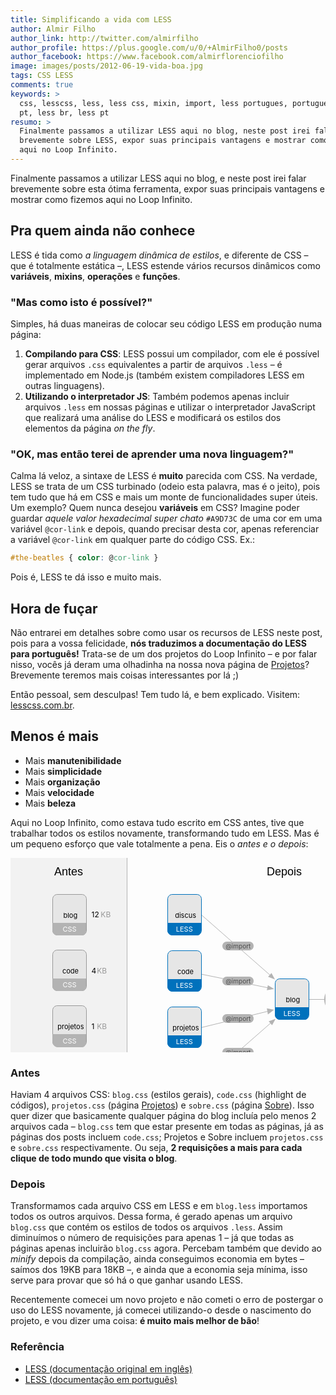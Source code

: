 ```yaml
---
title: Simplificando a vida com LESS
author: Almir Filho
author_link: http://twitter.com/almirfilho
author_profile: https://plus.google.com/u/0/+AlmirFilho0/posts
author_facebook: https://www.facebook.com/almirflorenciofilho
image: images/posts/2012-06-19-vida-boa.jpg
tags: CSS LESS
comments: true
keywords: >
  css, lesscss, less, less css, mixin, import, less portugues, portugues, br,
  pt, less br, less pt
resumo: >
  Finalmente passamos a utilizar LESS aqui no blog, neste post irei falar
  brevemente sobre LESS, expor suas principais vantagens e mostrar como fizemos
  aqui no Loop Infinito.
---
```


<style>
	.svg-title {
		font-family: Museo, MuseoRegular, Helvetica, Arial, sans-serif;
	}
	g.file:hover path.bg {
		transition: stroke 0.5s ease;
		-o-transition: stroke 0.5s ease;
		-ms-transition: stroke 0.5s ease;
		-moz-transition: stroke 0.5s ease;
		-khtml-transition: stroke 0.5s ease;
		-webkit-transition: stroke 0.5s ease;
	}
	g.file:hover path.bg,
	g.file:hover path.type-bg,
	g.file:hover text.type {
		transition: fill 0.5s ease;
		-o-transition: fill 0.5s ease;
		-ms-transition: fill 0.5s ease;
		-moz-transition: fill 0.5s ease;
		-khtml-transition: fill 0.5s ease;
		-webkit-transition: fill 0.5s ease;
	}
	g.file:hover path.bg {
		fill: white;
		stroke: #ddd;
	}
	g.file:hover path.type-bg {
		fill: #ddd;
	}
	g.file:hover text.type {
		fill: #666;
	}
</style>

Finalmente passamos a utilizar LESS aqui no blog, e neste post irei falar brevemente sobre esta ótima ferramenta, expor suas principais vantagens e mostrar como fizemos aqui no Loop Infinito.

## Pra quem ainda não conhece

LESS é tida como *a linguagem dinâmica de estilos*, e diferente de CSS – que é totalmente estática –, LESS estende vários recursos dinâmicos como **variáveis**, **mixins**, **operações** e **funções**.

### "Mas como isto é possível?"

Simples, há duas maneiras de colocar seu código LESS em produção numa página:

1. **Compilando para CSS**: LESS possui um compilador, com ele é possível gerar arquivos `.css` equivalentes a partir de arquivos `.less` – é implementado em Node.js (também existem compiladores LESS em outras linguagens).
2. **Utilizando o interpretador JS**: Também podemos apenas incluir arquivos `.less` em nossas páginas e utilizar o interpretador JavaScript que realizará uma análise do LESS e modificará os estilos dos elementos da página *on the fly*.

### "OK, mas então terei de aprender uma nova linguagem?"

Calma lá veloz, a sintaxe de LESS é **muito** parecida com CSS.
Na verdade, LESS se trata de um CSS turbinado (odeio esta palavra, mas é o jeito), pois tem tudo que há em CSS e mais um monte de funcionalidades super úteis.
Um exemplo? Quem nunca desejou **variáveis** em CSS?
Imagine poder guardar *aquele valor hexadecimal super chato* `#A9D73C` de uma cor em uma variável `@cor-link` e depois, quando precisar desta cor, apenas referenciar a variável `@cor-link` em qualquer parte do código CSS. Ex.:

```css
#the-beatles { color: @cor-link }
```

Pois é, LESS te dá isso e muito mais.

## Hora de fuçar

Não entrarei em detalhes sobre como usar os recursos de LESS neste post, pois para a vossa felicidade, **nós traduzimos a documentação do LESS para português!**
Trata-se de um dos projetos do Loop Infinito – e por falar nisso, vocês já deram uma olhadinha na nossa nova página de [Projetos](/projetos "Projetos Loop Infinito")?
Brevemente teremos mais coisas interessantes por lá ;)

Então pessoal, sem desculpas! Tem tudo lá, e bem explicado. Visitem: [lesscss.com.br](http://lesscss.com.br "Documentação do LESS em Português").

## Menos é mais

- Mais **manutenibilidade**
- Mais **simplicidade**
- Mais **organização**
- Mais **velocidade**
- Mais **beleza**

Aqui no Loop Infinito, como estava tudo escrito em CSS antes, tive que trabalhar todos os estilos novamente,
transformando tudo em LESS.
Mas é um pequeno esforço que vale totalmente a pena.
Eis o *antes e o depois*:

<svg class="img bordered" width="700" height="432">
	<rect x="-0.5" y="-1" fill="#F2F2F2" stroke="#B3B3B3" stroke-miterlimit="10" width="187" height="435"/>
	<g>
		<polygon fill="#B3B3B3" points="580,222.875 591,226.875 580,231.125 	"/>
		<line fill="none" stroke="#B3B3B3" stroke-miterlimit="10" x1="586" y1="226.5" x2="473" y2="226.5"/>
	</g>
	<g>
		<polygon fill="#B3B3B3" points="411.84,203.69 421.793,209.848 410.158,211.767 	"/>
		<line fill="none" stroke="#B3B3B3" stroke-miterlimit="10" x1="416.891" y1="208.871" x2="300.334" y2="185.056"/>
	</g>
	<g>
		<polygon fill="#B3B3B3" points="411.84,250.43 421.793,243.064 410.158,240.768 	"/>
		<line fill="none" stroke="#B3B3B3" stroke-miterlimit="10" x1="416.891" y1="244.232" x2="300.334" y2="272.723"/>
	</g>
	<g>
		<polygon fill="#B3B3B3" points="417.564,184.139 423.163,194.417 412.104,190.324 	"/>
		<line fill="none" stroke="#B3B3B3" stroke-miterlimit="10" x1="419.389" y1="191.141" x2="295.001" y2="82"/>
	</g>
	<g>
		<polygon fill="#B3B3B3" points="418.564,267.68 424.163,257.417 413.104,261.504 	"/>
		<line fill="none" stroke="#B3B3B3" stroke-miterlimit="10" x1="420.389" y1="260.688" x2="296.001" y2="369.667"/>
	</g>
	<text class="svg-title" transform="matrix(1 0 0 1 70 28)" font-size="18">Antes</text>
	<text class="svg-title" transform="matrix(1 0 0 1 410 28)" font-size="18">Depois</text>
	<g class="file less">
		<path class="bg" fill="#E6E6E6" stroke="#0071BC" stroke-miterlimit="10" d="M477.5,251.1c0,4.088-3.312,7.4-7.4,7.4H430.9
			c-4.088,0-7.4-3.312-7.4-7.4v-50.2c0-4.087,3.312-7.4,7.4-7.4H470.1c4.088,0,7.4,3.313,7.4,7.4V251.1z"/>
		<path class="type-bg" fill="#0071BC" d="M477,239v11.85c0,4.086-1.932,8.15-6.018,8.15H430.9c-4.089,0-7.9-4.064-7.9-8.15V239H477z"/>
		<text transform="matrix(1 0 0 1 440.4492 230.8066)" font-size="11">blog</text>
		<text class="type" transform="matrix(1 0 0 1 436.75 253.0068)" fill="#FFFFFF" font-size="11">LESS</text>
	</g>
	<g class="file less">
		<path class="bg" fill="#E6E6E6" stroke="#0071BC" stroke-miterlimit="10" d="M305.5,206.1c0,4.087-3.313,7.4-7.4,7.4h-39.2
			c-4.087,0-7.4-3.312-7.4-7.4v-50.2c0-4.087,3.313-7.4,7.4-7.4h39.2c4.087,0,7.4,3.313,7.4,7.4V206.1z"/>
		<path class="type-bg" fill="#0071BC" d="M305,194v11.849c0,4.087-1.931,8.151-6.018,8.151H258.9c-4.087,0-7.9-4.064-7.9-8.151V194H305z"/>
		<text transform="matrix(1 0 0 1 266.9067 185.8066)" font-size="11">code</text>
		<text class="type" transform="matrix(1 0 0 1 264.7495 208.0068)" fill="#FFFFFF" font-size="11">LESS</text>
	</g>
	<g class="file less">
		<path class="bg" fill="#E6E6E6" stroke="#0071BC" stroke-miterlimit="10" d="M305.5,296.1c0,4.089-3.313,7.4-7.4,7.4h-39.2
			c-4.087,0-7.4-3.312-7.4-7.4V245.9c0-4.088,3.313-7.4,7.4-7.4h39.2c4.087,0,7.4,3.312,7.4,7.4V296.1z"/>
		<path class="type-bg" fill="#0071BC" d="M305,284v11.85c0,4.086-1.931,8.15-6.018,8.15H258.9c-4.087,0-7.9-4.064-7.9-8.15V284H305z"/>
		<text transform="matrix(1 0 0 1 259.1973 275.8066)" font-size="11">projetos</text>
		<text class="type" transform="matrix(1 0 0 1 264.7495 298.0068)" fill="#FFFFFF" font-size="11">LESS</text>
	</g>
	<g class="file less">
		<path class="bg" fill="#E6E6E6" stroke="#0071BC" stroke-miterlimit="10" d="M305.5,386.1c0,4.089-3.313,7.4-7.4,7.4h-39.2
			c-4.087,0-7.4-3.312-7.4-7.4V335.9c0-4.089,3.313-7.4,7.4-7.4h39.2c4.087,0,7.4,3.312,7.4,7.4V386.1z"/>
		<path class="type-bg" fill="#0071BC" d="M305,374v11.849c0,4.087-1.931,8.151-6.018,8.151H258.9c-4.087,0-7.9-4.064-7.9-8.151V374H305z"/>
		<text transform="matrix(1 0 0 1 265.0586 365.8066)" font-size="11">sobre</text>
		<text class="type" transform="matrix(1 0 0 1 264.7495 388.0068)" fill="#FFFFFF" font-size="11">LESS</text>
	</g>
	<g class="file less">
		<path class="bg" fill="#E6E6E6" stroke="#0071BC" stroke-miterlimit="10" d="M305.5,116.1c0,4.087-3.313,7.4-7.4,7.4h-39.2
			c-4.087,0-7.4-3.313-7.4-7.4V65.9c0-4.087,3.313-7.4,7.4-7.4h39.2c4.087,0,7.4,3.313,7.4,7.4V116.1z"/>
		<path class="type-bg" fill="#0071BC" d="M305,104v11.849c0,4.086-1.932,8.151-6.018,8.151H258.9c-4.087,0-7.9-4.065-7.9-8.151V104H305z"/>
		<text transform="matrix(1 0 0 1 263.2104 95.8066)" font-size="11">discus</text>
		<text class="type" transform="matrix(1 0 0 1 264.7495 118.0068)" fill="#FFFFFF" font-size="11">LESS</text>
	</g>
	<g>
		<path class="bg" fill="#0071BC" stroke="#003D6C" stroke-miterlimit="10" d="M626.5,240.396c0,2.267-1.838,4.104-4.105,4.104h-21.788
			c-2.269,0-4.105-1.838-4.105-4.104v-27.792c0-2.267,1.838-4.104,4.105-4.104h21.788c2.269,0,4.105,1.838,4.105,4.104V240.396z"/>
		<path class="type-bg" fill="#003D6C" d="M626,231v9.479c0,2.269-0.639,4.521-2.942,4.521h-22.603c-2.307,0-4.455-2.254-4.455-4.521V231H626z"/>
		<text transform="matrix(1 0 0 1 601.4492 224.8066)" fill="#FFFFFF" font-size="11">blog</text>
		<text class="type" transform="matrix(1 0 0 1 601.6885 242.0068)" fill="#FFFFFF" font-size="9">CSS</text>
	</g>
	<g>
		<path fill="#B3B3B3" d="M389,141c0,3.866-3.134,7-7,7h-36c-3.866,0-7-3.134-7-7l0,0c0-3.866,3.134-7,7-7h36
			C385.866,134,389,137.134,389,141L389,141z"/>
		<text transform="matrix(1 0 0 1 344.1904 144.5)" fill="#4D4D4D" font-size="10">@import</text>
	</g>
	<g>
		<path fill="#B3B3B3" d="M389,197c0,3.866-3.134,7-7,7h-36c-3.866,0-7-3.134-7-7l0,0c0-3.866,3.134-7,7-7h36
			C385.866,190,389,193.134,389,197L389,197z"/>
		<text transform="matrix(1 0 0 1 344.1904 200.5)" fill="#4D4D4D" font-size="10">@import</text>
	</g>
	<g>
		<path fill="#B3B3B3" d="M389,257c0,3.866-3.134,7-7,7h-36c-3.866,0-7-3.134-7-7l0,0c0-3.866,3.134-7,7-7h36
			C385.866,250,389,253.134,389,257L389,257z"/>
		<text transform="matrix(1 0 0 1 344.1904 260.5)" fill="#4D4D4D" font-size="10">@import</text>
	</g>
	<g>
		<path fill="#B3B3B3" d="M389,311c0,3.866-3.134,7-7,7h-36c-3.866,0-7-3.134-7-7l0,0c0-3.866,3.134-7,7-7h36
			C385.866,304,389,307.134,389,311L389,311z"/>
		<text transform="matrix(1 0 0 1 344.1904 314.5)" fill="#4D4D4D" font-size="10">@import</text>
	</g>
	<g>
		<path fill="#B3B3B3" d="M564,226.5c0,7.346-3.134,13.5-7,13.5h-48c-3.866,0-7-6.154-7-13.5l0,0c0-7.346,3.134-13.5,7-13.5h48
			C560.866,213,564,219.154,564,226.5L564,226.5z"/>
		<text transform="matrix(1 0 0 1 507.8682 223.5)" fill="#1A1A1A" font-size="10">compilação</text>
		<text transform="matrix(1 0 0 1 515.9316 235.5)" fill="#1A1A1A" font-size="10">e minify</text>
	</g>
	<g class="file css">
		<path class="bg" fill="#E6E6E6" stroke="#999999" stroke-miterlimit="10" d="M121.5,116.1c0,4.087-3.313,7.4-7.4,7.4H74.9
			c-4.087,0-7.4-3.313-7.4-7.4V65.9c0-4.087,3.313-7.4,7.4-7.4h39.2c4.087,0,7.4,3.313,7.4,7.4V116.1z"/>
		<path class="type-bg" fill="#B3B3B3" d="M121,104v11.849c0,4.086-1.931,8.151-6.018,8.151H74.9c-4.087,0-7.9-4.065-7.9-8.151V104H121z"/>
		<text transform="matrix(1 0 0 1 84.4487 95.8066)" font-size="11">blog</text>
		<text class="type" transform="matrix(1 0 0 1 83.5298 118.0068)" fill="#FFFFFF" font-size="11">CSS</text>
		<text transform="matrix(1 0 0 1 129.5 94.5)"><tspan x="0" y="0" font-size="12">12 </tspan><tspan x="14.855" y="0" fill="#999999" font-size="12">KB</tspan></text>
	</g>
	<g class="file css">
		<path class="bg" fill="#E6E6E6" stroke="#999999" stroke-miterlimit="10" d="M121.5,205.1c0,4.087-3.313,7.4-7.4,7.4H74.9
			c-4.087,0-7.4-3.313-7.4-7.4v-50.2c0-4.087,3.313-7.4,7.4-7.4h39.2c4.087,0,7.4,3.313,7.4,7.4V205.1z"/>
		<path class="type-bg" fill="#B3B3B3" d="M121,193v12.098c0,4.086-1.931,7.902-6.018,7.902H74.9c-4.087,0-7.9-3.816-7.9-7.902V193H121z"/>
		<text transform="matrix(1 0 0 1 82.9067 185.0557)" font-size="11">code</text>
		<text class="type" transform="matrix(1 0 0 1 83.5298 207.2559)" fill="#FFFFFF" font-size="11">CSS</text>
		<text transform="matrix(1 0 0 1 129.5 184.5)"><tspan x="0" y="0" font-size="12">4</tspan><tspan x="6.156" y="0" fill="#828282" font-size="12"> </tspan><tspan x="8.699" y="0" fill="#999999" font-size="12">KB</tspan></text>
	</g>
	<g class="file css">
		<path class="bg" fill="#E6E6E6" stroke="#999999" stroke-miterlimit="10" d="M121.5,294.102c0,4.087-3.313,7.398-7.4,7.398H74.9
			c-4.087,0-7.4-3.312-7.4-7.398V243.9c0-4.088,3.313-7.399,7.4-7.399h39.2c4.087,0,7.4,3.312,7.4,7.399V294.102z"/>
		<path class="type-bg" fill="#B3B3B3" d="M121,282v12.348c0,4.085-1.931,8.652-6.018,8.652H74.9c-4.087,0-7.9-4.567-7.9-8.652V282H121z"/>
		<text transform="matrix(1 0 0 1 75.1973 274.3047)" font-size="11">projetos</text>
		<text class="type" transform="matrix(1 0 0 1 83.5298 296.5039)" fill="#FFFFFF" font-size="11">CSS</text>
		<text transform="matrix(1 0 0 1 129.5 273.5)"><tspan x="0" y="0" font-size="12">1</tspan><tspan x="6.156" y="0" fill="#828282" font-size="12"> </tspan><tspan x="8.699" y="0" fill="#999999" font-size="12">KB</tspan></text>
	</g>
	<g class="file css">
		<path class="bg" fill="#E6E6E6" stroke="#999999" stroke-miterlimit="10" d="M121.5,384.101c0,4.088-3.313,7.399-7.4,7.399H74.9
			c-4.087,0-7.4-3.312-7.4-7.399v-50.2c0-4.087,3.313-7.399,7.4-7.399h39.2c4.087,0,7.4,3.312,7.4,7.399V384.101z"/>
		<path class="type-bg" fill="#B3B3B3" d="M121,371v12.596c0,4.085-1.931,8.404-6.018,8.404H74.9c-4.087,0-7.9-4.319-7.9-8.404V371H121z"/>
		<text transform="matrix(1 0 0 1 81.0586 363.5527)" font-size="11">sobre</text>
		<text class="type" transform="matrix(1 0 0 1 83.5298 385.7529)" fill="#FFFFFF" font-size="11">CSS</text>
		<text transform="matrix(1 0 0 1 129.5 361.5)"><tspan x="0" y="0" font-size="12">2</tspan><tspan x="6.156" y="0" fill="#828282" font-size="12"> </tspan><tspan x="8.699" y="0" fill="#999999" font-size="12">KB</tspan></text>
	</g>
	<text transform="matrix(1 0 0 1 638.5 230.5)"><tspan x="0" y="0" font-size="12">18</tspan><tspan x="12.312" y="0" fill="#828282" font-size="12"> </tspan><tspan x="14.855" y="0" fill="#999999" font-size="12">KB</tspan></text>
</svg>

### Antes

Haviam 4 arquivos CSS: `blog.css` (estilos gerais), `code.css` (highlight de códigos), `projetos.css`
(página [Projetos](/projetos)) e `sobre.css` (página [Sobre](/sobre)).
Isso quer dizer que basicamente qualquer página do blog incluía pelo menos 2 arquivos cada – `blog.css` tem que estar
presente em todas as páginas, já as páginas dos posts incluem `code.css`; Projetos e Sobre incluem `projetos.css` e
`sobre.css` respectivamente.
Ou seja, **2 requisições a mais para cada clique de todo mundo que visita o blog**.

### Depois

Transformamos cada arquivo CSS em LESS e em `blog.less` importamos todos os outros arquivos. Dessa forma, é gerado
apenas um arquivo `blog.css` que contém os estilos de todos os arquivos `.less`. Assim diminuímos o número de
requisições para apenas 1 – já que todas as páginas apenas incluirão `blog.css` agora.
Percebam também que devido ao *minify* depois da compilação, ainda conseguimos economia em bytes – saímos dos 19KB para 18KB –, e ainda que a economia seja mínima, isso serve para provar que só há o que ganhar
usando LESS.

Recentemente comecei um novo projeto e não cometi o erro de postergar o uso do LESS novamente, já comecei utilizando-o
desde o nascimento do projeto, e vou dizer uma coisa: **é muito mais melhor de bão**!

<aside class="fonte">
	<h3>Referência</h3>
	<ul>
		<li><a href="http://lesscss.org" alt="LESS" title="LESS">LESS (documentação original em inglês)</a></li>
		<li><a href="http://lesscss.com.br" alt="LESS em Português" title="LESS em Português">LESS (documentação em português)</a></li>
	</ul>
</aside>
